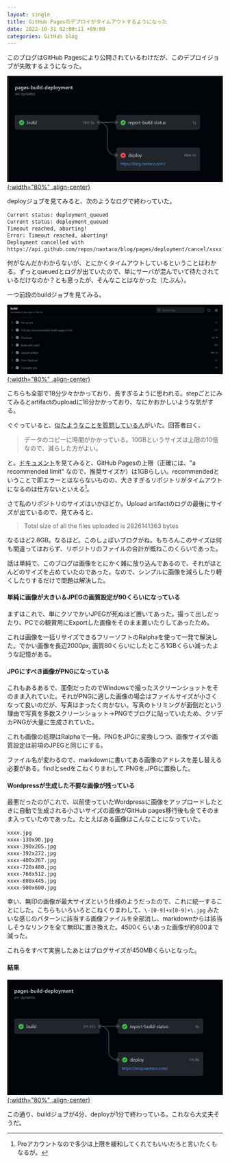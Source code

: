 ```yaml
---
layout: single
title: GitHub Pagesのデプロイがタイムアウトするようになった
date: 2022-10-31 02:00:11 +09:00
categories: GitHub blog
---
```


このブログはGitHub Pagesにより公開されているわけだが、このデプロイジョブが失敗するようになった。

[![GitHub Actionsのジョブ一覧。deployジョブが10分4秒で失敗している](/assets/images/posts/2022-10-31-02-04-23.png){:width="80%" .align-center} ](/assets/images/posts/2022-10-31-02-04-23.png)

deployジョブを見てみると、次のようなログで終わっていた。

```
Current status: deployment_queued
Current status: deployment_queued
Timeout reached, aborting!
Error: Timeout reached, aborting!
Deployment cancelled with https://api.github.com/repos/naotaco/blog/pages/deployment/cancel/xxxx
```

何がなんだかわからないが、とにかくタイムアウトしているということはわかる。ずっとqueuedとログが出ていたので、単にサーバが混んでいて待たされているだけなのか？とも思ったが、そんなことはなかった（たぶん）。

一つ前段のbuildジョブを見てみる。

[![buildジョブのstep一覧。全18分のうち16分がUpload artifactにかかっている](/assets/images/posts/2022-10-31-02-07-54.png){:width="80%" .align-center} ](/assets/images/posts/2022-10-31-02-07-54.png)

こちらも全部で18分少々かかっており、長すぎるように思われる。stepごとにみてみるとartifactのuploadに16分かかっており、なにかおかしいような気がする。

ぐぐっていると、[似たようなことを質問している人](https://github.com/community/community/discussions/35197)がいた。回答者曰く、

> データのコピーに時間がかかっている。10GBというサイズは上限の10倍なので、減らした方がよい。

と。[ドキュメント](https://docs.github.com/en/pages/getting-started-with-github-pages/about-github-pages#usage-limits)を見てみると、GitHub Pagesの上限（正確には、"a recommended limit" なので、推奨サイズか）は1GBらしい。recommendedということで即エラーとはならないものの、大きすぎるリポジトリがタイムアウトになるのは仕方ないといえる[^1]。

さて私のリポジトリのサイズはいかほどか。Upload artifactのログの最後にサイズが出ているので、見てみると、

> Total size of all the files uploaded is 2826141363 bytes

なるほど2.8GB。なるほど。このしょぼいブログがね。もちろんこのサイズは何も間違ってはおらず、リポジトリのファイルの合計が概ねこのくらいであった。

話は単純で、このブログは画像をとにかく雑に放り込んであるので、それがほとんどのサイズを占めていたのであった。なので、シンプルに画像を減らしたり軽くしたりするだけで問題は解決した。

#### 単純に画像が大きい＆JPEGの画質設定が90くらいになっている

まずはこれで、単にクソでかいJPEGが死ぬほど置いてあった。撮って出しだったり、PCでの観賞用にExportした画像をそのまま置いたりしてあったため。

これは画像を一括リサイズできるフリーソフトのRalphaを使って一発で解決した。でかい画像を長辺2000px, 画質80くらいにしたところ1GBくらい減ったような記憶がある。

#### JPGにすべき画像がPNGになっている

これもあるあるで、面倒だったのでWindowsで撮ったスクリーンショットをそのまま入れていた。それがPNGに適した画像の場合はファイルサイズが小さくなって良いのだが、写真はまったく向かない。写真のトリミングが面倒だという理由で写真を多数スクリーンショット→PNGでブログに貼っていたため、クソデカPNGが大量に生成されていた。

これも画像の処理はRalphaで一発。PNGをJPGに変換しつつ、画像サイズや画質設定は前項のJPEGと同じにする。

ファイル名が変わるので、markdownに書いてある画像のアドレスを差し替える必要がある。findとsedをこねくりまわして.PNGを.JPGに置換した。

#### Wordpressが生成した不要な画像が残っている

最悪だったのがこれで、以前使っていたWordpressに画像をアップロードしたときに自動で生成される小さいサイズの画像がGitHub pages移行後も全てそのまま入っていたのであった。たとえばある画像はこんなことになっていた。

```
xxxx.jpg
xxxx-130x90.jpg
xxxx-390x205.jpg
xxxx-392x272.jpg
xxxx-400x267.jpg
xxxx-720x480.jpg
xxxx-768x512.jpg
xxxx-800x445.jpg
xxxx-900x600.jpg
```

幸い、無印の画像が最大サイズという仕様のようだったので、これに統一することにした。こちらもいろいろとこねくりまわして、`\-[0-9]+x[0-9]+\.jpg` みたいな感じのパターンに該当する画像ファイルを全部消し、markdownからは該当しそうなリンクを全て無印に置き換えた。4500くらいあった画像が約800まで減った。

これらをすべて実施したあとはブログサイズが450MBくらいとなった。

#### 結果

[![buildに約4分、deployに約1分かかっているGitHub Actionsのジョブ](/assets/images/posts/2022-10-31-02-36-57.png){:width="80%" .align-center} ](/assets/images/posts/2022-10-31-02-36-57.png)

この通り、buildジョブが4分、deployが1分で終わっている。これなら大丈夫そうだ。


[^1]: Proアカウントなので多少は上限を緩和してくれてもいいだろと言いたくもなるが。


